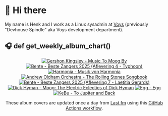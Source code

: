 # 👋 Hi there

My name is Henk and I work as a Linux sysadmin at <a href="https://www.voys.co/about/">Voys</a> (previously "Devhouse Spindle" aka Voys development department).

## 🎧 def get_weekly_album_chart()
<!-- lastfm -->
<p align="center"><a href="https://www.last.fm/music/Gershon+Kingsley/Music+To+Moog+By"><img src="https://lastfm.freetls.fastly.net/i/u/64s/51b9201b8d544531c51df31f62302c49.png" title="Gershon Kingsley - Music To Moog By"></a> <a href="https://www.last.fm/music/Bente/Beste+Zangers+2025+(Aflevering+4+-+Typhoon)"><img src="https://lastfm.freetls.fastly.net/i/u/64s/065c221f9c842df2577667488c28f59e.png" title="Bente - Beste Zangers 2025 (Aflevering 4 - Typhoon)"></a> <a href="https://www.last.fm/music/Harmonia/Musik+von+Harmonia"><img src="https://lastfm.freetls.fastly.net/i/u/64s/54de749ea61a49b7c9ad5342c1291d52.png" title="Harmonia - Musik von Harmonia"></a> <a href="https://www.last.fm/music/+noredirect/Andrew+Oldham+Orchestra/The+Rolling+Stones+Songbook"><img src="https://lastfm.freetls.fastly.net/i/u/64s/938eddfedd5b4a919d5fc45e1467400f.jpg" title="Andrew Oldham Orchestra - The Rolling Stones Songbook"></a> <a href="https://www.last.fm/music/Bente/Beste+Zangers+2025+(Aflevering+7+-+Laetitia+Gerards)"><img src="https://lastfm.freetls.fastly.net/i/u/64s/716a2f1f2aceabbc384e17a65a5ca704.png" title="Bente - Beste Zangers 2025 (Aflevering 7 - Laetitia Gerards)"></a> <a href="https://www.last.fm/music/Dick+Hyman/Moog:+The+Electric+Eclectics+of+Dick+Hyman"><img src="https://lastfm.freetls.fastly.net/i/u/64s/e689b166b8f1aea8a4a888d40035d43d.jpg" title="Dick Hyman - Moog: The Electric Eclectics of Dick Hyman"></a> <a href="https://www.last.fm/music/Egg/Egg"><img src="https://lastfm.freetls.fastly.net/i/u/64s/46f99b7cfd84b178901dcec60f87d264.jpg" title="Egg - Egg"></a> <a href="https://www.last.fm/music/KeBu/To+Jupiter+and+Back"><img src="https://lastfm.freetls.fastly.net/i/u/64s/79a77e224562412ac1193109678629b0.jpg" title="KeBu - To Jupiter and Back"></a> </p>

<p align="center">These album covers are updated once a day from <a href="https://www.last.fm/user/hbokh">Last.fm</a> using this <a href="https://github.com/marketplace/actions/lastfm-to-markdown">GitHub Actions workflow</a>.</p>
